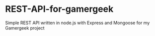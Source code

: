 # REST-API-for-gamergeek
Simple REST API written in node.js with Express and Mongoose for my Gamergeek project
